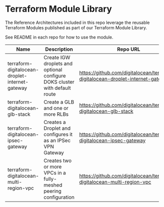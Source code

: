 # Terraform Module Library
The Reference Architectures included in this repo leverage the reusable Terraform Modules published as part of our Terraform Module Library.

See README in each repo for how to use the module.

| Name                                            | Description                                                                | Repo URL                                                                        |                                                                                                                                                               
|-------------------------------------------------|----------------------------------------------------------------------------|---------------------------------------------------------------------------------| 
| terraform-digitalocean-droplet-internet-gateway | Create IGW droplets and optional configure DOKS cluster with default route | https://github.com/digitalocean/terraform-digitalocean-droplet-internet-gateway |
| terraform-digitalocean-glb-stack                | Create a GLB and one or more RLBs                                          | https://github.com/digitalocean/terraform-digitalocean-glb-stack                |
| terraform-digitalocean-ipsec-gateway            | Creates a Droplet and configures it as an IPSec VPN Gateway                | https://github.com/digitalocean/terraform-digitalocean-ipsec-gateway            |
| terraform-digitalocean-multi-region-vpc         | Creates two or more VPCs in a fully-meshed peering configuration           | https://github.com/digitalocean/terraform-digitalocean-multi-region-vpc         |